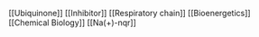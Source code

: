 [[Ubiquinone]]
[[Inhibitor]]
[[Respiratory chain]]
[[Bioenergetics]]
[[Chemical Biology]]
[[Na(+)-nqr]]
